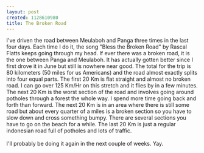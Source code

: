```yaml
--- 
layout: post
created: 1128610980
title: The Broken Road
---
```

I've driven the road between Meulaboh and Panga three times in the last four days.  Each time I do it, the song "Bless the Broken Road" by Rascal Flatts keeps going through my head.  If ever there was a broken road, it is the one between Panga and Meulaboh.  It has actually gotten better since I first drove it in June but still is nowhere near good.  The total for the trip is 80 kilometers (50 miles for us Americans) and the road almost exactly splits into four equal parts.  The first 20 Km is flat straight and almost no broken road.  I can go over 125 Km/Hr on this stretch and it flies by in a few minutes.  The next 20 Km is the worst section of the road and involves going around potholes through a forest the whole way.  I spend more time going back and forth than forward.  The next 20 Km is in an area where there is still some road but about every quarter of a miles is a broken section so you have to slow down and cross something bumpy.  There are several sections you have to go on the beach for a while.  The last 20 Km is just a regular indonesian road full of potholes and lots of traffic.<br /><br />I'll probably be doing it again in the next couple of weeks.  Yay.
